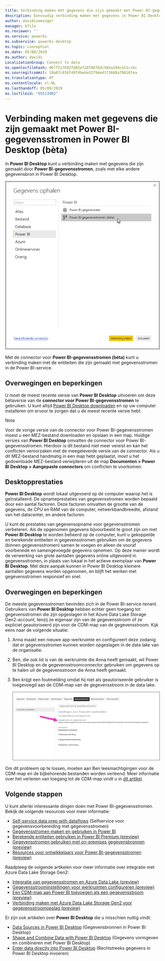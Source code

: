 ```yaml
---
title: Verbinding maken met gegevens die zijn gemaakt met Power BI-gegevensstromen in Power BI Desktop (bèta)
description: Eenvoudig verbinding maken met gegevens in Power BI Desktop en deze gebruiken
author: davidiseminger
manager: kfile
ms.reviewer: ''
ms.service: powerbi
ms.subservice: powerbi-desktop
ms.topic: conceptual
ms.date: 05/08/2019
ms.author: davidi
LocalizationGroup: Connect to data
ms.openlocfilehash: 967f513502fd85ef28f867bdc5bba199ce51ccbc
ms.sourcegitcommit: 10a87c016f497dbeba32f94ed1f3688a70816fea
ms.translationtype: HT
ms.contentlocale: nl-NL
ms.lasthandoff: 05/09/2019
ms.locfileid: "65513902"
---
```

# <a name="connect-to-data-created-by-power-bi-dataflows-in-power-bi-desktop-beta"></a>Verbinding maken met gegevens die zijn gemaakt met Power BI-gegevensstromen in Power BI Desktop (bèta)
In **Power BI Desktop** kunt u verbinding maken met gegevens die zijn gemaakt door **Power BI-gegevensstromen**, zoals met elke andere gegevensbron in Power BI Desktop.

![Verbinding maken met gegevensstromen](media/desktop-connect-dataflows/connect-dataflows_01.png)

Met de connector voor **Power BI-gegevensstromen (bèta)** kunt u verbinding maken met de entiteiten die zijn gemaakt met gegevensstromen in de Power BI-service. 

## <a name="considerations-and-limitations"></a>Overwegingen en beperkingen

U moet de meest recente versie van **Power BI Desktop** uitvoeren om deze bètaversie van de **connector voor Power BI-gegevensstromen** te gebruiken. U kunt altijd [Power BI Desktop downloaden](desktop-get-the-desktop.md) en op uw computer installeren om ervoor te zorgen dat u de meest recente versie hebt.  

> [!NOTE]
> Voor de vorige versie van de connector voor Power BI-gegevensstromen moest u een MEZ-bestand downloaden en opslaan in een map. Huidige versies van **Power BI Desktop** omvatten de connector voor Power BI-gegevensstromen. Hierdoor is dit bestand niet meer vereist en kan het conflicten veroorzaken met de meegeleverde versie van de connector. Als u dit MEZ-bestand handmatig in een map hebt geplaatst, *moet* u het gedownloade MEZ-bestand verwijderen uit de map **Documenten > Power BI Desktop > Aangepaste connectors** om conflicten te voorkomen. 

## <a name="desktop-performance"></a>Desktopprestaties
**Power BI Desktop** wordt lokaal uitgevoerd op de computer waarop het is geïnstalleerd. De opnameprestaties van gegevensstromen worden bepaald door een aantal factoren. Deze factoren omvatten de grootte van de gegevens, de CPU en RAM van de computer, netwerkbandbreedte, afstand van het datacenter, en andere factoren.

U kunt de prestaties van gegevensopname voor gegevensstromen verbeteren. Als de opgenomen gegevens bijvoorbeeld te groot zijn om met **Power BI Desktop** te worden beheerd op de computer, kunt u gekoppelde en berekende entiteiten in gegevensstromen gebruiken om de gegevens (binnen gegevensstromen) samen te voegen en alleen de vooraf voorbereide en samengevoegde gegevens opnemen. Op deze manier wordt de verwerking van grote aantallen gegevens online uitgevoerd in gegevensstromen, in plaats van lokaal in het actieve exemplaar van **Power BI Desktop**. Met deze aanpak kunnen in Power BI Desktop kleinere aantallen gegevens worden opgenomen, en blijft het werken met gegevensstromen responsief en snel.

## <a name="considerations-and-limitations"></a>Overwegingen en beperkingen

De meeste gegevensstromen bevinden zich in de Power BI-service-tenant. Gebruikers van **Power BI Desktop** hebben echter geen toegang tot gegevensstromen die zijn opgeslagen in het Azure Data Lake Storage Gen2-account, tenzij ze eigenaar zijn van de gegevensstroom of ze expliciet geautoriseerd zijn voor de CDM-map van de gegevensstroom. Kijk eens naar de volgende situatie:

1.  Anna maakt een nieuwe app-werkruimte en configureert deze zodanig dat er gegevensstromen kunnen worden opgeslagen in de data lake van de organisatie.
2.  Ben, die ook lid is van de werkruimte die Anna heeft gemaakt, wil Power BI Desktop en de gegevensstroomconnector gebruiken om gegevens op te halen uit de gegevensstroom die Anna heeft gemaakt.
3.  Ben krijgt een foutmelding omdat hij niet als geautoriseerde gebruiker is toegevoegd aan de CDM-map van de gegevensstroom in de data lake.

    ![Fout bij openen van gegevensstroom](media/service-dataflows-configure-workspace-storage-settings/dataflow-storage-settings_08.jpg)

Om dit probleem op te lossen, moeten aan Ben leesmachtigingen voor de CDM-map en de bijbehorende bestanden worden verleend. Meer informatie over het verlenen van toegang tot de CDM-map vindt u in [dit artikel](https://go.microsoft.com/fwlink/?linkid=2029121).




## <a name="next-steps"></a>Volgende stappen
U kunt allerlei interessante dingen doen met Power BI-gegevensstromen. Bekijk de volgende resources voor meer informatie:

* [Self-service data prep with dataflows](service-dataflows-overview.md) (Selfservice voor gegevensvoorbereiding met gegevensstromen)
* [Gegevensstromen maken en gebruiken in Power BI](service-dataflows-create-use.md)
* [Berekende entiteiten gebruiken in Power BI Premium (preview)](service-dataflows-computed-entities-premium.md)
* [Gegevensstromen gebruiken met on-premises gegevensbronnen (preview)](service-dataflows-on-premises-gateways.md)
* [Resources voor ontwikkelaars voor Power BI-gegevensstromen (preview)](service-dataflows-developer-resources.md)

Raadpleeg de volgende artikelen voor meer informatie over integratie met Azure Data Lake Storage Gen2:

* [Integratie van gegevensstromen en Azure Data Lake (preview)](service-dataflows-azure-data-lake-integration.md)
* [Gegevensstroominstellingen voor werkruimten configureren (preview)](service-dataflows-configure-workspace-storage-settings.md)
* [Een CDM-map aan Power BI toevoegen als een gegevensstroom (preview)](service-dataflows-add-cdm-folder.md)
* [Verbinding maken met Azure Data Lake Storage Gen2 voor gegevensstroomopslag (preview)](service-dataflows-connect-azure-data-lake-storage-gen2.md)

Er zijn ook artikelen over **Power BI Desktop** die u misschien nuttig vindt:

* [Data Sources in Power BI Desktop](desktop-data-sources.md) (Gegevensbronnen in Power BI Desktop)
* [Shape and Combine Data with Power BI Desktop](desktop-shape-and-combine-data.md) (Gegevens vormgeven en combineren met Power BI Desktop)
* [Enter data directly into Power BI Desktop](desktop-enter-data-directly-into-desktop.md) (Rechtstreeks gegevens in Power BI Desktop invoeren)   


